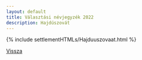 ```yaml
---
layout: default
title: Választási névjegyzék 2022
description: Hajdúszovát
---
```


{% include settlementHTMLs/Hajduuszovaat.html %}

[Vissza](./)